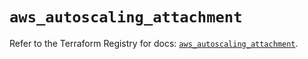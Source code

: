 # `aws_autoscaling_attachment`

Refer to the Terraform Registry for docs: [`aws_autoscaling_attachment`](https://registry.terraform.io/providers/hashicorp/aws/5.91.0/docs/resources/autoscaling_attachment).
